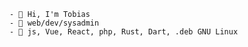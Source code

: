 ```
- 👋 Hi, I'm Tobias
- 🐧 web/dev/sysadmin
- 🔭 js, Vue, React, php, Rust, Dart, .deb GNU Linux
```

<!--
**kronthto/kronthto** is a ✨ _special_ ✨ repository because its `README.md` (this file) appears on your GitHub profile.

Here are some ideas to get you started:

- 🔭 I’m currently working on ...
- 🌱 I’m currently learning ...
- 👯 I’m looking to collaborate on ...
- 🤔 I’m looking for help with ...
- 💬 Ask me about ...
- 📫 How to reach me: ...
- 😄 Pronouns: ...
- ⚡ Fun fact: ...
-->
